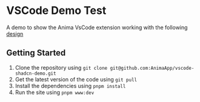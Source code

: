 # VSCode Demo Test

A demo to show the Anima VsCode extension working with the following [design](https://www.figma.com/file/YPsw75Gy7AGxd8BG40pInS/Anima-VSCode-Example?type=design&node-id=20-6387&mode=design&t=Zes65zIdOGIqm0CK-11)

## Getting Started

1. Clone the repository using `git clone git@github.com:AnimaApp/vscode-shadcn-demo.git`
2. Get the latest version of the code using `git pull`
3. Install the dependencies using `pnpm install`
4. Run the site using `pnpm www:dev`
